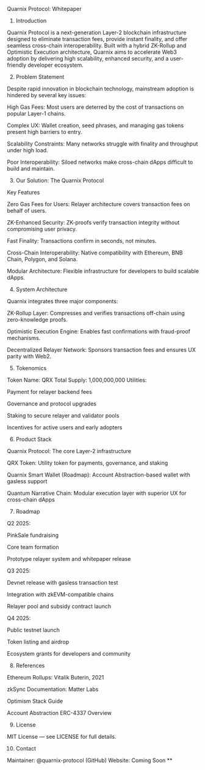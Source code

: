 Quarnix Protocol: Whitepaper

1. Introduction

Quarnix Protocol is a next-generation Layer-2 blockchain infrastructure designed to eliminate transaction fees, provide instant finality, and offer seamless cross-chain interoperability. Built with a hybrid ZK-Rollup and Optimistic Execution architecture, Quarnix aims to accelerate Web3 adoption by delivering high scalability, enhanced security, and a user-friendly developer ecosystem.

2. Problem Statement

Despite rapid innovation in blockchain technology, mainstream adoption is hindered by several key issues:

High Gas Fees: Most users are deterred by the cost of transactions on popular Layer-1 chains.

Complex UX: Wallet creation, seed phrases, and managing gas tokens present high barriers to entry.

Scalability Constraints: Many networks struggle with finality and throughput under high load.

Poor Interoperability: Siloed networks make cross-chain dApps difficult to build and maintain.


3. Our Solution: The Quarnix Protocol

Key Features

Zero Gas Fees for Users: Relayer architecture covers transaction fees on behalf of users.

ZK-Enhanced Security: ZK-proofs verify transaction integrity without compromising user privacy.

Fast Finality: Transactions confirm in seconds, not minutes.

Cross-Chain Interoperability: Native compatibility with Ethereum, BNB Chain, Polygon, and Solana.

Modular Architecture: Flexible infrastructure for developers to build scalable dApps.


4. System Architecture

Quarnix integrates three major components:

ZK-Rollup Layer: Compresses and verifies transactions off-chain using zero-knowledge proofs.

Optimistic Execution Engine: Enables fast confirmations with fraud-proof mechanisms.

Decentralized Relayer Network: Sponsors transaction fees and ensures UX parity with Web2.


5. Tokenomics

Token Name: QRX
Total Supply: 1,000,000,000
Utilities:

Payment for relayer backend fees

Governance and protocol upgrades

Staking to secure relayer and validator pools

Incentives for active users and early adopters


6. Product Stack

Quarnix Protocol: The core Layer-2 infrastructure

QRX Token: Utility token for payments, governance, and staking

Quarnix Smart Wallet (Roadmap): Account Abstraction-based wallet with gasless support

Quantum Narrative Chain: Modular execution layer with superior UX for cross-chain dApps


7. Roadmap

Q2 2025:

PinkSale fundraising

Core team formation

Prototype relayer system and whitepaper release


Q3 2025:

Devnet release with gasless transaction test

Integration with zkEVM-compatible chains

Relayer pool and subsidy contract launch


Q4 2025:

Public testnet launch

Token listing and airdrop

Ecosystem grants for developers and community


8. References

Ethereum Rollups: Vitalik Buterin, 2021

zkSync Documentation: Matter Labs

Optimism Stack Guide

Account Abstraction ERC-4337 Overview


9. License

MIT License — see LICENSE for full details.

10. Contact

Maintainer: @quarnix-protocol (GitHub)
Website: Coming Soon
**



